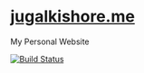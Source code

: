 # [jugalkishore.me](https://jugalkishore.me)

My Personal Website

[![Build Status](https://crazyuploader.semaphoreci.com/badges/JugalKishore_Me/branches/source.svg)](https://crazyuploader.semaphoreci.com/projects/JugalKishore_Me)
